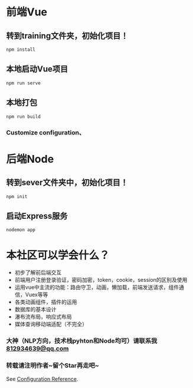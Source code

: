 # 前端Vue



## 转到training文件夹，初始化项目！
```
npm install
```

## 本地启动Vue项目
```
npm run serve
```

## 本地打包
```
npm run build
```

### Customize configuration、



# 后端Node



## 转到sever文件夹中，初始化项目！

```
npm init
```

## 启动Express服务

```
nodemon app
```





# 本社区可以学会什么？



- 初步了解前后端交互
- 前端用户注册登录验证，密码加密，token，cookie，session的区别及使用
- 运用vue中主流的功能：路由守卫，动画，懒加载，前端发送请求，组件通信，Vuex等等
- 各类动画组件，插件的运用
- 数据库的基本设计
- 瀑布流布局，响应式布局
- 媒体查询移动端适配（不完全）



### 大神（NLP方向，技术栈pyhton和Node均可）请联系我  812934639@qq.com



### 转载请注明作者~留个Star再走吧~

See [Configuration Reference](https://cli.vuejs.org/config/).
